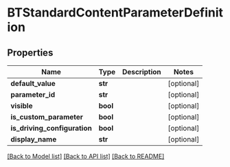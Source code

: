 # BTStandardContentParameterDefinition

## Properties
Name | Type | Description | Notes
------------ | ------------- | ------------- | -------------
**default_value** | **str** |  | [optional] 
**parameter_id** | **str** |  | [optional] 
**visible** | **bool** |  | [optional] 
**is_custom_parameter** | **bool** |  | [optional] 
**is_driving_configuration** | **bool** |  | [optional] 
**display_name** | **str** |  | [optional] 

[[Back to Model list]](../README.md#documentation-for-models) [[Back to API list]](../README.md#documentation-for-api-endpoints) [[Back to README]](../README.md)


